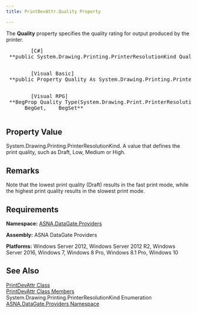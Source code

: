 ```yaml
---
title: PrintDevAttr.Quality Property

---
```


The **Quality** property specifies the quality rating for output produced by the printer. 
<pre class="prettyprint">
        <span class="lang">[C#]</span>
 **public System.Drawing.Printing.PrinterResolutionKind Quality { get; set; }** 
      </pre>
<pre class="prettyprint">
        <span class="lang">[Visual Basic] </span>
 **public Property Quality As System.Drawing.Printing.PrinterResolutionKind** 
      </pre>
<pre class="prettyprint">
        <span class="lang">[Visual RPG]</span>
 **BegProp Quality Type(System.Drawing.Print.PrinterResolutionKind) Access(*Public) <br />      BegGet,    BegSet** 
      </pre>

## Property Value

System.Drawing.Printing.PrinterResolutionKind. A value that defines the print quality, such as Draft, Low, Medium or High. 
## Remarks

Note that the lowest print quality (Draft) results in the fast print mode, while the highest print quality results in the slowest print mode.
## Requirements

**Namespace:** [ ASNA.DataGate.Providers](datagate-providers-namespace.html) 

**Assembly:** ASNA DataGate Providers

**Platforms:** Windows Server 2012, Windows Server 2012 R2, Windows Server 2016, Windows 7, Windows 8 Pro, Windows 8.1 Pro, Windows 10
## See Also


[PrintDevAttr Class](print-dev-attr-class.html)
      <br />
[PrintDevAttr Class Members](print-dev-attr-members.html)
      <br />System.Drawing.Printing.PrinterResolutionKind 
Enumeration
      <br />[ASNA.DataGate.Providers Namespace](datagate-providers-namespace.html)

